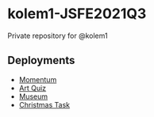 # kolem1-JSFE2021Q3
Private repository for @kolem1

## Deployments

- [Momentum](https://kolem1.github.io/rsschool-2021Q3/momentum/)
- [Art Quiz](https://kolem1.github.io/rsschool-2021Q3/art-quiz/)
- [Museum](https://kolem1.github.io/rsschool-2021Q3/museum-dom/)
- [Christmas Task](https://kolem1-christmas-task.netlify.app/)
